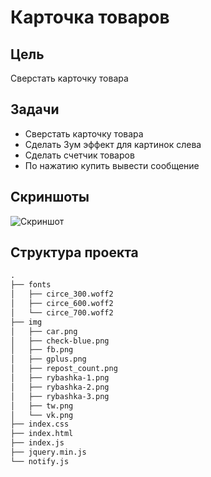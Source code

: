 # Карточка товаров

## Цель
Сверстать карточку товара

## Задачи
* Сверстать карточку товара
* Сделать Зум эффект для картинок слева
* Сделать счетчик товаров
* По нажатию купить вывести сообщение

## Скриншоты
![Скриншот](https://sun9-30.userapi.com/impg/rzPA-1ciwthGIjhg0uRZxh83UrNBhy8TqLqvTg/mK9rmwrMkB8.jpg?size=1366x768&quality=96&sign=e83ec57d7f6ed756ca0bc8d09f6e98c8&type=album)

## Cтруктура проекта
```markdown
.
├── fonts
│   ├── circe_300.woff2
│   ├── circe_600.woff2
│   └── circe_700.woff2
├── img
│   ├── car.png
│   ├── check-blue.png
│   ├── fb.png
│   ├── gplus.png
│   ├── repost_count.png
│   ├── rybashka-1.png
│   ├── rybashka-2.png
│   ├── rybashka-3.png
│   ├── tw.png
│   └── vk.png
├── index.css
├── index.html
├── index.js
├── jquery.min.js
└── notify.js
```

